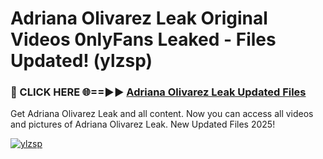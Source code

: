 # Adriana Olivarez Leak Original Videos 0nlyFans Leaked - Files Updated! (ylzsp)

<h3>🔴 CLICK HERE 🌐==►► <a href="https://best4dudes.click/HH4t6V" rel="nofollow">Adriana Olivarez Leak Updated Files</a></h3>

Get Adriana Olivarez Leak and all content. Now you can access all videos and pictures of Adriana Olivarez Leak. New Updated Files 2025!

[![ylzsp](https://github.com/user-attachments/assets/8c521d6e-e6e3-4a75-9320-d58ab9d79d5b)](https://best4dudes.click/HH4t6V)
